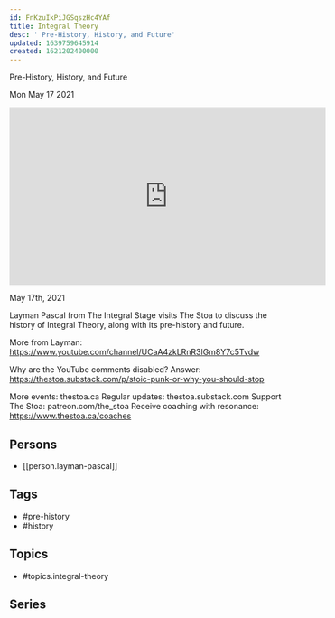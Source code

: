 ```yaml
---
id: FnKzuIkPiJGSqszHc4YAf
title: Integral Theory
desc: ' Pre-History, History, and Future'
updated: 1639759645914
created: 1621202400000
---
```



 Pre-History, History, and Future

Mon May 17 2021

<iframe width="560" height="315" src="https://www.youtube.com/embed/k6uUAS0wCCo" title="Integral Theory: Pre-History, History, and Future w/ Layman Pascal" frameborder="0" allow="accelerometer; autoplay; clipboard-write; encrypted-media; gyroscope; picture-in-picture" allowfullscreen ></iframe>

May 17th, 2021

Layman Pascal from The Integral Stage visits The Stoa to discuss the history of Integral Theory, along with its pre-history and future. 

More from Layman: https://www.youtube.com/channel/UCaA4zkLRnR3lGm8Y7c5Tvdw

Why are the YouTube comments disabled? Answer: https://thestoa.substack.com/p/stoic-punk-or-why-you-should-stop

More events: thestoa.ca
Regular updates: thestoa.substack.com
Support The Stoa: patreon.com/the_stoa
Receive coaching with resonance: https://www.thestoa.ca/coaches

## Persons

- [[person.layman-pascal]]

## Tags

- #pre-history
- #history

## Topics

- #topics.integral-theory

## Series



